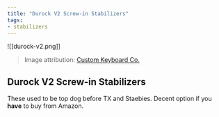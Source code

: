 ```yaml
---
title: "Durock V2 Screw-in Stabilizers"
tags:
- stabilizers
---
```


![[durock-v2.png]]

> Image attribution: [Custom Keyboard Co.](https://www.customkeysco.com/product/durock-v2-stabilizers-set-full-black-nero)

## Durock V2 Screw-in Stabilizers

These used to be top dog before TX and Staebies. Decent option if you **have** to buy from Amazon.
